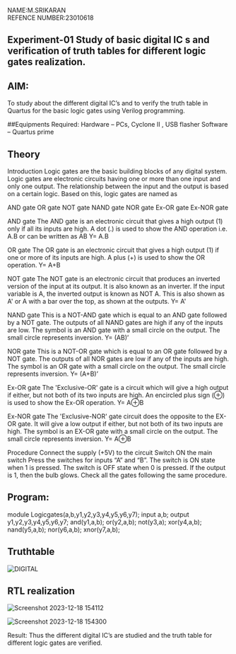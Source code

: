 NAME:M.SRIKARAN<br>
REFENCE NUMBER:23010618

## Experiment-01 Study of basic digital IC s and verification of truth tables for different logic gates realization.
## AIM:

To study about the different digital IC’s and to verify the truth table in Quartus for the basic logic gates using Verilog programming.

##Equipments Required:
Hardware – PCs, Cyclone II , USB flasher Software – Quartus prime

## Theory
Introduction Logic gates are the basic building blocks of any digital system. Logic gates are electronic circuits having one or more than one input and only one output. The relationship between the input and the output is based on a certain logic. Based on this, logic gates are named as

AND gate OR gate NOT gate NAND gate NOR gate Ex-OR gate Ex-NOR gate

AND gate The AND gate is an electronic circuit that gives a high output (1) only if all its inputs are high. A dot (.) is used to show the AND operation i.e. A.B or can be written as AB
Y= A.B

OR gate The OR gate is an electronic circuit that gives a high output (1) if one or more of its inputs are high. A plus (+) is used to show the OR operation.
Y= A+B

NOT gate The NOT gate is an electronic circuit that produces an inverted version of the input at its output. It is also known as an inverter. If the input variable is A, the inverted output is known as NOT A. This is also shown as A' or A with a bar over the top, as shown at the outputs.
Y= A'

NAND gate This is a NOT-AND gate which is equal to an AND gate followed by a NOT gate. The outputs of all NAND gates are high if any of the inputs are low. The symbol is an AND gate with a small circle on the output. The small circle represents inversion.
Y= (AB)’

NOR gate This is a NOT-OR gate which is equal to an OR gate followed by a NOT gate. The outputs of all NOR gates are low if any of the inputs are high. The symbol is an OR gate with a small circle on the output. The small circle represents inversion.
Y= (A+B)’

Ex-OR gate The 'Exclusive-OR' gate is a circuit which will give a high output if either, but not both of its two inputs are high. An encircled plus sign (⊕) is used to show the Ex-OR operation.
Y= A⊕B

Ex-NOR gate The 'Exclusive-NOR' gate circuit does the opposite to the EX-OR gate. It will give a low output if either, but not both of its two inputs are high. The symbol is an EX-OR gate with a small circle on the output. The small circle represents inversion.
Y= A⊕B

Procedure Connect the supply (+5V) to the circuit Switch ON the main switch Press the switches for inputs “A” and “B”. The switch is ON state when 1 is pressed. The switch is OFF state when 0 is pressed. If the output is 1, then the bulb glows. Check all the gates following the same procedure.

## Program:
module Logicgates(a,b,y1,y2,y3,y4,y5,y6,y7);
input a,b;
output y1,y2,y3,y4,y5,y6,y7;
and(y1,a,b);
or(y2,a,b);
not(y3,a);
xor(y4,a,b);
nand(y5,a,b);
nor(y6,a,b);
xnor(y7,a,b);

## Truthtable
![DIGITAL](https://github.com/Srikaran077/Study-of-basic-digital-IC-s-and-verification-of-truth-tables-for-different-logic-gates-realization-/assets/151993143/684dfe3f-ec44-44e2-ae63-c8f12ee1dc23)

## RTL realization
![Screenshot 2023-12-18 154112](https://github.com/Srikaran077/Study-of-basic-digital-IC-s-and-verification-of-truth-tables-for-different-logic-gates-realization-/assets/151993143/3797b783-a4d2-4b63-95ae-07b4a8416183)

![Screenshot 2023-12-18 154300](https://github.com/Srikaran077/Study-of-basic-digital-IC-s-and-verification-of-truth-tables-for-different-logic-gates-realization-/assets/151993143/9d833b07-e467-4895-93cc-6d84a0c549f7)


Result: Thus the different digital IC’s are studied and the truth table for different logic gates are verified.
